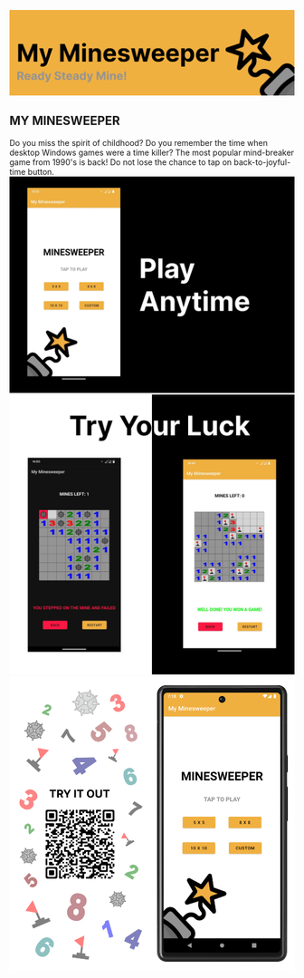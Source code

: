 ![Header](repo-res/header.png)
## MY MINESWEEPER
Do you miss the spirit of childhood? Do you remember the time when desktop Windows games were a time killer? The most popular mind-breaker game from 1990's is back! Do not lose the chance to tap on back-to-joyful-time button.
![Main](repo-res/main_screen.gif)
![Result](repo-res/lose_win.png)
![Promo](repo-res/qr_name_filled.png)
